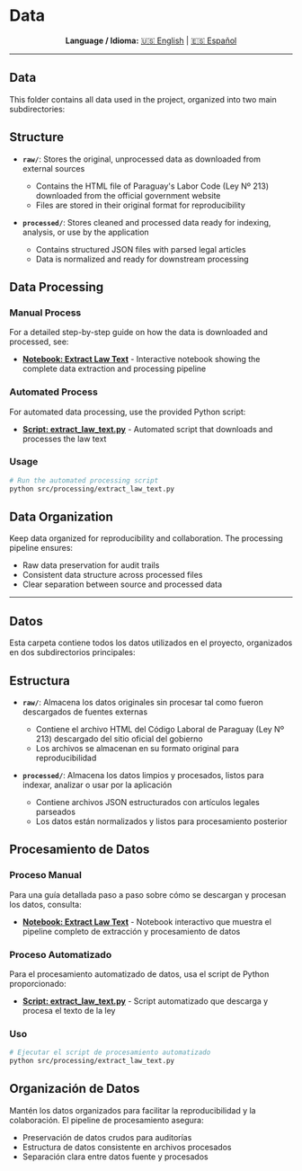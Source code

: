 # Data

<div align="center">

**Language / Idioma:**
[🇺🇸 English](#data) | [🇪🇸 Español](#datos)

</div>

---

## Data

This folder contains all data used in the project, organized into two main subdirectories:

## Structure

- **`raw/`**: Stores the original, unprocessed data as downloaded from external sources
  - Contains the HTML file of Paraguay's Labor Code (Ley Nº 213) downloaded from the official government website
  - Files are stored in their original format for reproducibility

- **`processed/`**: Stores cleaned and processed data ready for indexing, analysis, or use by the application
  - Contains structured JSON files with parsed legal articles
  - Data is normalized and ready for downstream processing

## Data Processing

### Manual Process
For a detailed step-by-step guide on how the data is downloaded and processed, see:
- **[Notebook: Extract Law Text](../notebooks/01_extract_law_text.ipynb)** - Interactive notebook showing the complete data extraction and processing pipeline

### Automated Process
For automated data processing, use the provided Python script:
- **[Script: extract_law_text.py](../src/processing/extract_law_text.py)** - Automated script that downloads and processes the law text

### Usage
```bash
# Run the automated processing script
python src/processing/extract_law_text.py
```

## Data Organization

Keep data organized for reproducibility and collaboration. The processing pipeline ensures:
- Raw data preservation for audit trails
- Consistent data structure across processed files
- Clear separation between source and processed data

---

## Datos

Esta carpeta contiene todos los datos utilizados en el proyecto, organizados en dos subdirectorios principales:

## Estructura

- **`raw/`**: Almacena los datos originales sin procesar tal como fueron descargados de fuentes externas
  - Contiene el archivo HTML del Código Laboral de Paraguay (Ley Nº 213) descargado del sitio oficial del gobierno
  - Los archivos se almacenan en su formato original para reproducibilidad

- **`processed/`**: Almacena los datos limpios y procesados, listos para indexar, analizar o usar por la aplicación
  - Contiene archivos JSON estructurados con artículos legales parseados
  - Los datos están normalizados y listos para procesamiento posterior

## Procesamiento de Datos

### Proceso Manual
Para una guía detallada paso a paso sobre cómo se descargan y procesan los datos, consulta:
- **[Notebook: Extract Law Text](../notebooks/01_extract_law_text.ipynb)** - Notebook interactivo que muestra el pipeline completo de extracción y procesamiento de datos

### Proceso Automatizado
Para el procesamiento automatizado de datos, usa el script de Python proporcionado:
- **[Script: extract_law_text.py](../src/processing/extract_law_text.py)** - Script automatizado que descarga y procesa el texto de la ley

### Uso
```bash
# Ejecutar el script de procesamiento automatizado
python src/processing/extract_law_text.py
```

## Organización de Datos

Mantén los datos organizados para facilitar la reproducibilidad y la colaboración. El pipeline de procesamiento asegura:
- Preservación de datos crudos para auditorías
- Estructura de datos consistente en archivos procesados
- Separación clara entre datos fuente y procesados